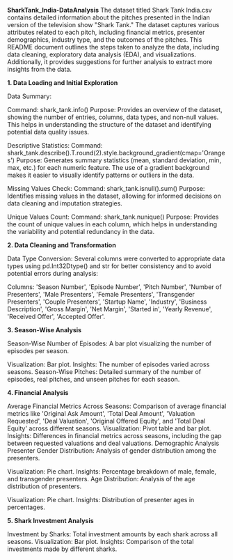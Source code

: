    **SharkTank_India-DataAnalysis**
The dataset titled Shark Tank India.csv contains detailed information about the pitches presented in the Indian version of the television show "Shark Tank." The dataset captures various attributes related to each pitch, including financial metrics, presenter demographics, industry type, and the outcomes of the pitches. This README document outlines the steps taken to analyze the data, including data cleaning, exploratory data analysis (EDA), and visualizations. Additionally, it provides suggestions for further analysis to extract more insights from the data.

**1. Data Loading and Initial Exploration**

Data Summary:

Command: shark_tank.info()
Purpose: Provides an overview of the dataset, showing the number of entries, columns, data types, and non-null values. This helps in understanding the structure of the dataset and identifying potential data quality issues.

Descriptive Statistics:
Command: shark_tank.describe().T.round(2).style.background_gradient(cmap='Oranges')
Purpose: Generates summary statistics (mean, standard deviation, min, max, etc.) for each numeric feature. The use of a gradient background makes it easier to visually identify patterns or outliers in the data.

Missing Values Check:
Command: shark_tank.isnull().sum()
Purpose: Identifies missing values in the dataset, allowing for informed decisions on data cleaning and imputation strategies.

Unique Values Count:
Command: shark_tank.nunique()
Purpose: Provides the count of unique values in each column, which helps in understanding the variability and potential redundancy in the data.

 **2. Data Cleaning and Transformation**
      
Data Type Conversion: Several columns were converted to appropriate data types using pd.Int32Dtype() and str for better consistency and to avoid potential errors during analysis:

Columns: 'Season Number', 'Episode Number', 'Pitch Number', 'Number of Presenters', 'Male Presenters', 'Female Presenters', 'Transgender Presenters', 'Couple Presenters', 'Startup Name', 'Industry', 'Business Description', 'Gross Margin', 'Net Margin', 'Started in', 'Yearly Revenue', 'Received Offer', 'Accepted Offer'.

 **3. Season-Wise Analysis**
      
Season-Wise Number of Episodes: A bar plot visualizing the number of episodes per season.

Visualization: Bar plot.
Insights: The number of episodes varied across seasons.
Season-Wise Pitches: Detailed summary of the number of episodes, real pitches, and unseen pitches for each season.

  **4. Financial Analysis**
      
Average Financial Metrics Across Seasons: Comparison of average financial metrics like 'Original Ask Amount', 'Total Deal Amount', 'Valuation Requested', 'Deal Valuation', 'Original Offered Equity', and 'Total Deal Equity' across different seasons.
Visualization: Pivot table and bar plot.
Insights: Differences in financial metrics across seasons, including the gap between requested valuations and deal valuations.
Demographic Analysis
Presenter Gender Distribution: Analysis of gender distribution among the presenters.

Visualization: Pie chart.
Insights: Percentage breakdown of male, female, and transgender presenters.
Age Distribution: Analysis of the age distribution of presenters.

Visualization: Pie chart.
Insights: Distribution of presenter ages in percentages.

  **5. Shark Investment Analysis**

Investment by Sharks: Total investment amounts by each shark across all seasons.
Visualization: Bar plot.
Insights: Comparison of the total investments made by different sharks.
